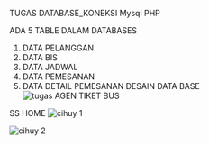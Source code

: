 TUGAS DATABASE_KONEKSI Mysql PHP

ADA 5 TABLE DALAM DATABASES
1. DATA PELANGGAN
2. DATA BIS
3. DATA JADWAL
4. DATA PEMESANAN
5. DATA DETAIL PEMESANAN
   DESAIN DATA BASE
![tugas AGEN TIKET BUS](https://github.com/Haidar505/agen-tiket-bus/assets/172565275/33f5af4f-74b5-46e9-995a-6304efe68c18)

SS HOME
![cihuy 1](https://github.com/Haidar505/agen-tiket-bus/assets/172565275/39fb77d9-f938-4513-880a-5191b062d737)

![cihuy 2](https://github.com/Haidar505/agen-tiket-bus/assets/172565275/53c71b54-6bb5-4ac1-ac73-f1e1ebcdd3ce)
